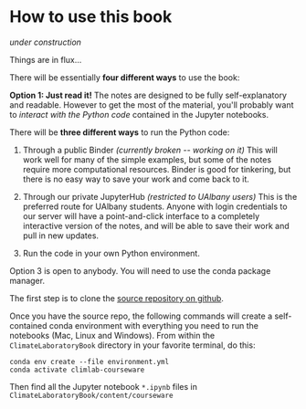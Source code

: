 # How to use this book

*under construction*

Things are in flux...

There will be essentially **four different ways** to use the book:

**Option 1: Just read it!** The notes are designed to be fully self-explanatory and readable.
However to get the most of the material, you'll probably want to
*interact with the Python code* contained in the Jupyter notebooks.

There will be **three different ways** to run the Python code:

1. Through a public Binder *(currently broken -- working on it)*
This will work well for many of the simple examples,
but some of the notes require more computational resources.
Binder is good for tinkering, but there is no easy way to save your work and come back to it.

2. Through our private JupyterHub *(restricted to UAlbany users)*
This is the preferred route for UAlbany students. Anyone with login credentials
to our server will have a point-and-click interface to a completely interactive
version of the notes, and will be able to save their work and pull in new updates.

3. Run the code in your own Python environment.

Option 3 is open to anybody. You will need to use the conda package manager.

The first step is to clone the [source repository on github][repo].

Once you have the source repo,
the following commands will create a self-contained conda environment
with everything you need to run the notebooks (Mac, Linux and Windows).
From within the `ClimateLaboratoryBook` directory
in your favorite terminal, do this:

```
conda env create --file environment.yml
conda activate climlab-courseware
```

Then find all the Jupyter notebook `*.ipynb` files in `ClimateLaboratoryBook/content/courseware`

[repo]: https://github.com/brian-rose/ClimateLaboratoryBook
